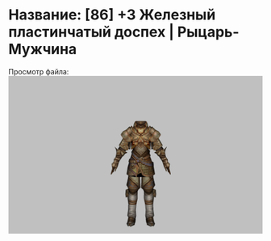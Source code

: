 # Название: [86] +3 Железный пластинчатый доспех | Рыцарь-Мужчина

Просмотр файла:
![p000004.png](p000004.png)